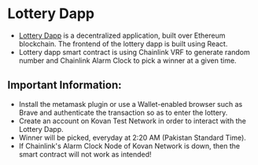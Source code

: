 # Lottery Dapp

* [Lottery Dapp](http://lottery-dapp.surge.sh/) is a decentralized application, built over Ethereum blockchain. The frontend of the lottery dapp is built using React.
* Lottery dapp smart contract is using Chainlink VRF to generate random number and Chainlink Alarm Clock to pick a winner at a given time.

## Important Information:
* Install the metamask plugin or use a Wallet-enabled browser such as Brave and authenticate the transaction so as to enter the lottery.
* Create an account on Kovan Test Network in order to interact with the Lottery Dapp.
* Winner will be picked, everyday at 2:20 AM (Pakistan Standard Time).
* If Chainlink's Alarm Clock Node of Kovan Network is down, then the smart contract will not work as intended!


